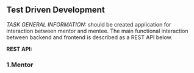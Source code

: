 Test Driven Development
-----------------------
*TASK GENERAL INFORMATION:* should be created application for interaction between mentor and mentee. The main functional interaction between backend and frontend is described as a REST API below.

**REST API:**

### 1.Mentor

